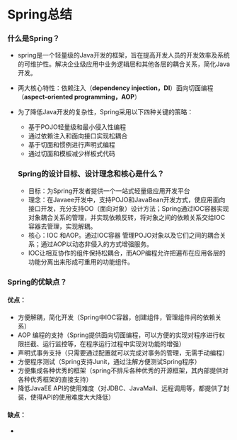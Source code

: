 # Spring总结

### 什么是Spring？

* spring是一个轻量级的Java开发的框架，旨在提高开发人员的开发效率及系统的可维护性。解决企业级应用中业务逻辑层和其他各层的耦合关系，简化Java开发。

* 两大核心特性：依赖注入（**dependency injection，DI**）面向切面编程（**aspect-oriented programming，AOP**）

* 为了降低Java开发的复杂性，Spring采用以下四种关键的策略：

  * 基于POJO轻量级和最小侵入性编程
  * 通过依赖注入和面向接口实现松耦合
  * 基于切面和惯例进行声明式编程
  * 通过切面和模板减少样板式代码

  ### Spring的设计目标、设计理念和核心是什么？

  * 目标：为Spring开发者提供一个一站式轻量级应用开发平台
  * 理念：在Javaee开发中，支持POJO和JavaBean开发方式，使应用面向接口开发，充分支持OO（面向对象）设计方法；Spring通过IOC容器实现对象耦合关系的管理，并实现依赖反转，将对象之间的依赖关系交给IOC容器去管理，实现解耦。
  * 核心：IOC 和AOP。通过IOC容器 管理POJO对象以及它们之间的耦合关系；通过AOP以动态非侵入的方式增强服务。
  * IOC让相互协作的组件保持松耦合，而AOP编程允许把遍布在应用各层的功能分离出来形成可重用的功能组件。

### Spring的优缺点？

#### 优点：

* 方便解耦，简化开发（Spring中IOC容器，创建组件，管理组件间的依赖关系）
* AOP 编程的支持（Spring提供面向切面编程，可以方便的实现对程序进行权限拦截、运行监控等，在程序运行过程中实现对功能的增强）
* 声明式事务支持（只需要通过配置就可以完成对事务的管理，无需手动编程）
* 方便程序测试（Spring支持Junit，通过注解方便测试Spring程序）
* 方便集成各种优秀的框架（spring不排斥各种优秀的开源框架，其内部提供对各种优秀框架的直接支持）
* 降低JavaEE API的使用难度（对JDBC、JavaMail、远程调用等，都提供了封装，使得API的使用难度大大降低）

#### 缺点：

* 

